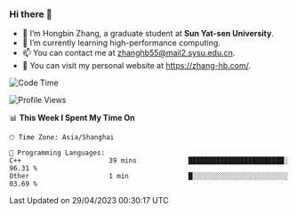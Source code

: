 ### Hi there 👋

- 🔭 I’m Hongbin Zhang, a graduate student at **Sun Yat-sen University**.
- 🌱 I’m currently learning high-performance computing.
- 📫 You can contact me at zhanghb55@mail2.sysu.edu.cn.
- 👀 You can visit my personal website at https://zhang-hb.com/.

<!--START_SECTION:waka-->
![Code Time](http://img.shields.io/badge/Code%20Time-172%20hrs%2039%20mins-blue)

![Profile Views](http://img.shields.io/badge/Profile%20Views-0-blue)

📊 **This Week I Spent My Time On** 

```text
🕑︎ Time Zone: Asia/Shanghai

💬 Programming Languages: 
C++                      39 mins             ████████████████████████░   96.31 % 
Other                    1 min               █░░░░░░░░░░░░░░░░░░░░░░░░   03.69 % 
```


 Last Updated on 29/04/2023 00:30:17 UTC
<!--END_SECTION:waka-->